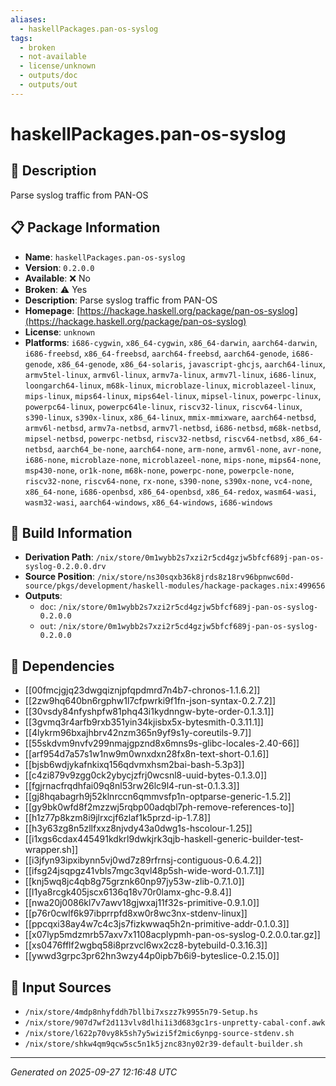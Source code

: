 ```yaml
---
aliases:
  - haskellPackages.pan-os-syslog
tags:
  - broken
  - not-available
  - license/unknown
  - outputs/doc
  - outputs/out
---
```


# haskellPackages.pan-os-syslog

## 📝 Description

Parse syslog traffic from PAN-OS

## 📋 Package Information

- **Name**: `haskellPackages.pan-os-syslog`
- **Version**: `0.2.0.0`
- **Available**: ❌ No
- **Broken**: ⚠️ Yes
- **Description**: Parse syslog traffic from PAN-OS
- **Homepage**: [https://hackage.haskell.org/package/pan-os-syslog](https://hackage.haskell.org/package/pan-os-syslog)
- **License**: `unknown`
- **Platforms**: `i686-cygwin`, `x86_64-cygwin`, `x86_64-darwin`, `aarch64-darwin`, `i686-freebsd`, `x86_64-freebsd`, `aarch64-freebsd`, `aarch64-genode`, `i686-genode`, `x86_64-genode`, `x86_64-solaris`, `javascript-ghcjs`, `aarch64-linux`, `armv5tel-linux`, `armv6l-linux`, `armv7a-linux`, `armv7l-linux`, `i686-linux`, `loongarch64-linux`, `m68k-linux`, `microblaze-linux`, `microblazeel-linux`, `mips-linux`, `mips64-linux`, `mips64el-linux`, `mipsel-linux`, `powerpc-linux`, `powerpc64-linux`, `powerpc64le-linux`, `riscv32-linux`, `riscv64-linux`, `s390-linux`, `s390x-linux`, `x86_64-linux`, `mmix-mmixware`, `aarch64-netbsd`, `armv6l-netbsd`, `armv7a-netbsd`, `armv7l-netbsd`, `i686-netbsd`, `m68k-netbsd`, `mipsel-netbsd`, `powerpc-netbsd`, `riscv32-netbsd`, `riscv64-netbsd`, `x86_64-netbsd`, `aarch64_be-none`, `aarch64-none`, `arm-none`, `armv6l-none`, `avr-none`, `i686-none`, `microblaze-none`, `microblazeel-none`, `mips-none`, `mips64-none`, `msp430-none`, `or1k-none`, `m68k-none`, `powerpc-none`, `powerpcle-none`, `riscv32-none`, `riscv64-none`, `rx-none`, `s390-none`, `s390x-none`, `vc4-none`, `x86_64-none`, `i686-openbsd`, `x86_64-openbsd`, `x86_64-redox`, `wasm64-wasi`, `wasm32-wasi`, `aarch64-windows`, `x86_64-windows`, `i686-windows`

## 🔧 Build Information

- **Derivation Path**: `/nix/store/0m1wybb2s7xzi2r5cd4gzjw5bfcf689j-pan-os-syslog-0.2.0.0.drv`
- **Source Position**: `/nix/store/ns30sqxb36k8jrds8z18rv96bpnwc60d-source/pkgs/development/haskell-modules/hackage-packages.nix:499656`
- **Outputs**:
  - `doc`:  `/nix/store/0m1wybb2s7xzi2r5cd4gzjw5bfcf689j-pan-os-syslog-0.2.0.0`
  - `out`:  `/nix/store/0m1wybb2s7xzi2r5cd4gzjw5bfcf689j-pan-os-syslog-0.2.0.0`

## 🔗 Dependencies

- [[00fmcjgjq23dwgqiznjpfqpdmrd7n4b7-chronos-1.1.6.2]]
- [[2zw9hq640bn6rgphw1l7cfpwrki9f1fn-json-syntax-0.2.7.2]]
- [[30vsdy84nfyshpfw81phq43i1kydnngw-byte-order-0.1.3.1]]
- [[3gvmq3r4arfb9rxb351yin34kjisbx5x-bytesmith-0.3.11.1]]
- [[4lykrm96bxajhbrv42nzm365n9yf9s1y-coreutils-9.7]]
- [[55skdvm9nvfv299nmajgpznd8x6mns9s-glibc-locales-2.40-66]]
- [[arf954d7a57s1w1nw9m0wnxdxn28fx8n-text-short-0.1.6]]
- [[bjsb6wdjykafnkixq156qdvmxhsm2bai-bash-5.3p3]]
- [[c4zi879v9zgg0ck2ybycjzfrj0wcsnl8-uuid-bytes-0.1.3.0]]
- [[fgjrnacfrqdhfai09q8nl53rw26lc9l4-run-st-0.1.3.3]]
- [[gj8hqabagrh9j52klnrccn6qmmvsfp1n-optparse-generic-1.5.2]]
- [[gy9bk0wfd8f2mzzwj5rqbp00adqbl7ph-remove-references-to]]
- [[h1z77p8kzm8i9jlrxcjf6zlaf1k5przd-ip-1.7.8]]
- [[h3y63zg8n5zllfxxz8njvdy43a0dwg1s-hscolour-1.25]]
- [[i1xgs6cdax445491kdkrl9dwkjrk3qjb-haskell-generic-builder-test-wrapper.sh]]
- [[i3jfyn93ipxibynn5vj0wd7z89rfrnsj-contiguous-0.6.4.2]]
- [[ifsg24jsqpgz41vbls7mgc3qvl48p5sh-wide-word-0.1.7.1]]
- [[knj5wq8jc4qb8g75grznk60np97jy53w-zlib-0.7.1.0]]
- [[l1ya8rcgk405jscx6136q18v70r0lamx-ghc-9.8.4]]
- [[nwa20j0086kl7v7awv18gjwxaj11f32s-primitive-0.9.1.0]]
- [[p76r0cwlf6k97ibprrpfd8xw0r8wc3nx-stdenv-linux]]
- [[ppcqxi38ay4w7c4c3js7fizkwwaq5h2n-primitive-addr-0.1.0.3]]
- [[x07lyp5mdzmrb57axv7x1108acplypmh-pan-os-syslog-0.2.0.0.tar.gz]]
- [[xs0476fflf2wgbq58i8przvcl6wx2cz8-bytebuild-0.3.16.3]]
- [[ywwd3grpc3pr62hn3wzy44p0ipb7b6i9-byteslice-0.2.15.0]]

## 📁 Input Sources

- `/nix/store/4mdp8nhyfddh7bllbi7xszz7k9955n79-Setup.hs`
- `/nix/store/907d7wf2d113vlv8dlhi1i3d683gc1rs-unpretty-cabal-conf.awk`
- `/nix/store/l622p70vy8k5sh7y5wizi5f2mic6ynpg-source-stdenv.sh`
- `/nix/store/shkw4qm9qcw5sc5n1k5jznc83ny02r39-default-builder.sh`

---
*Generated on 2025-09-27 12:16:48 UTC*
